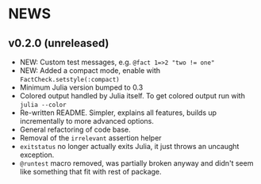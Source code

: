 # NEWS

## v0.2.0 (unreleased)

* NEW: Custom test messages, e.g. `@fact 1=>2 "two != one"`
* NEW: Added a compact mode, enable with `FactCheck.setstyle(:compact)`
* Minimum Julia version bumped to 0.3
* Colored output handled by Julia itself. To get colored output run with `julia --color`
* Re-written README. Simpler, explains all features, builds up incrementally to more advanced options.
* General refactoring of code base.
* Removal of the `irrelevant` assertion helper
* `exitstatus` no longer actually exits Julia, it just throws an uncaught exception.
* `@runtest` macro removed, was partially broken anyway and didn't seem like something that fit with rest of package.

